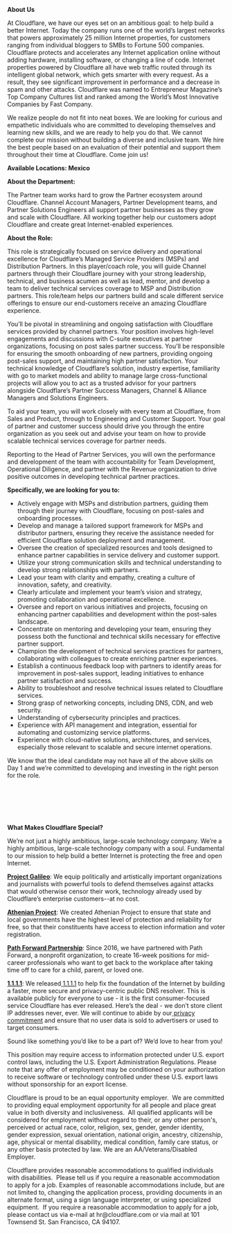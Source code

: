 <div class="content-intro">
	<div><strong>About Us</strong></div>
	<div>
		<p><span style="font-weight: 400;">At Cloudflare, we have our eyes set on an ambitious goal: to help build a better Internet. Today the company runs one of the world’s largest networks that powers approximately 25 million Internet properties, for customers ranging from individual bloggers to SMBs to Fortune 500 companies. Cloudflare protects and accelerates any Internet application online without adding hardware, installing software, or changing a line of code. Internet properties powered by Cloudflare all have web traffic routed through its intelligent global network, which gets smarter with every request. As a result, they see significant improvement in performance and a decrease in spam and other attacks. Cloudflare was named to Entrepreneur Magazine’s Top Company Cultures list and ranked among the World’s Most Innovative Companies by Fast Company.</span><span style="font-weight: 400;">&nbsp;</span></p>
		<p><span style="font-weight: 400;">We realize people do not fit into neat boxes. We are looking for curious and empathetic individuals who are committed to developing themselves and learning new skills, and we are ready to help you do that. We cannot complete our mission without building a diverse and inclusive team. We hire the best people based on an evaluation of their potential and support them throughout their time at Cloudflare. Come join us!&nbsp;</span></p>
	</div>
</div>
<p><strong>Available Locations: Mexico</strong></p>
<p><strong>About the Department:</strong></p>
<p>The Partner team works hard to grow the Partner ecosystem around Cloudflare. Channel Account Managers, Partner Development teams, and Partner Solutions Engineers all support partner businesses as they grow and scale with Cloudflare. All working together help our customers adopt Cloudflare and create great Internet-enabled experiences.</p>
<p><strong>About the Role:</strong></p>
<p>This role is strategically focused on service delivery and operational excellence for Cloudflare’s Managed Service Providers (MSPs) and Distribution Partners. In this player/coach role, you will guide Channel partners through their Cloudflare journey with your strong leadership, technical, and business acumen as well as lead, mentor, and develop a team to deliver technical services coverage to MSP and Distribution partners. This role/team helps our partners build and scale different service offerings to ensure our end-customers receive an amazing Cloudflare experience.&nbsp;</p>
<p>You’ll be pivotal in streamlining and ongoing satisfaction with Cloudflare services provided by channel partners. Your position involves high-level engagements and discussions with C-suite executives at partner organizations, focusing on post sales partner success. You'll be responsible for ensuring the smooth onboarding of new partners, providing ongoing post-sales support, and maintaining high partner satisfaction. Your technical knowledge of Cloudflare’s solution, industry expertise, familiarity with go to market models and ability to manage large cross-functional projects will allow you to act as a trusted advisor for your partners alongside Cloudflare’s Partner Success Managers, Channel &amp; Alliance Managers and Solutions Engineers.</p>
<p>To aid your team, you will work closely with every team at Cloudflare, from Sales and Product, through to Engineering and Customer Support. Your goal of partner and customer success should drive you through the entire organization as you seek out and advise your team on how to provide scalable technical services coverage for partner needs.</p>
<p>Reporting to the Head of Partner Services, you will own the performance and development of the team with accountability for Team Development, Operational Diligence, and partner with the Revenue organization to drive positive outcomes in developing technical partner practices.</p>
<p><strong>Specifically, we are looking for you to:</strong></p>
<ul>
	<li>Actively engage with MSPs and distribution partners, guiding them through their journey with Cloudflare, focusing on post-sales and onboarding processes.</li>
	<li>Develop and manage a tailored support framework for MSPs and distributor partners, ensuring they receive the assistance needed for efficient Cloudflare solution deployment and management.</li>
	<li>Oversee the creation of specialized resources and tools designed to enhance partner capabilities in service delivery and customer support.</li>
	<li>Utilize your strong communication skills and technical understanding to develop strong relationships with partners.</li>
	<li>Lead your team with clarity and empathy, creating a culture of innovation, safety, and creativity.</li>
	<li>Clearly articulate and implement your team’s vision and strategy, promoting collaboration and operational excellence.</li>
	<li>Oversee and report on various initiatives and projects, focusing on enhancing partner capabilities and development within the post-sales landscape.</li>
	<li>Concentrate on mentoring and developing your team, ensuring they possess both the functional and technical skills necessary for effective partner support.</li>
	<li>Champion the development of technical services practices for partners, collaborating with colleagues to create enriching partner experiences.</li>
	<li>Establish a continuous feedback loop with partners to identify areas for improvement in post-sales support, leading initiatives to enhance partner satisfaction and success.</li>
	<li>Ability to troubleshoot and resolve technical issues related to Cloudflare services.</li>
	<li>Strong grasp of networking concepts, including DNS, CDN, and web security.</li>
	<li>Understanding of cybersecurity principles and practices.</li>
	<li>Experience with API management and integration, essential for automating and customizing service platforms.</li>
	<li>Experience with cloud-native solutions, architectures, and services, especially those relevant to scalable and secure internet operations.</li>
</ul>
<p>We know that the ideal candidate may not have all of the above skills on Day 1 and we’re committed to developing and investing in the right person for the role.</p>
<h4><br><br></h4>
<p>&nbsp;</p>
<div class="content-conclusion">
	<p><strong>What Makes Cloudflare Special?</strong></p>
	<p><span style="font-weight: 400;">We’re not just a highly ambitious, large-scale technology company. We’re a highly ambitious, large-scale technology company with a soul. Fundamental to our mission to help build a better Internet is protecting the free and open Internet.</span></p>
	<p><a href="https://blog.cloudflare.com/protecting-free-expression-online/"><strong>Project Galileo</strong></a><span style="font-weight: 400;">: We equip politically and artistically important organizations and journalists with powerful tools to defend themselves against attacks that would otherwise censor their work, technology already used by Cloudflare’s enterprise customers--at no cost.</span></p>
	<p><strong><a href="https://www.cloudflare.com/athenian/">Athenian Project</a></strong><span style="font-weight: 400;">: We created Athenian Project to ensure that state and local governments have the highest level of protection and reliability for free, so that their constituents have access to election information and voter registration.</span></p>
	<p><a href="https://blog.cloudflare.com/tag/path-forward/"><strong>Path Forward Partnership</strong></a><span style="font-weight: 400;">: Since 2016, we have partnered with Path Forward, a nonprofit organization, to create 16-week positions for mid-career professionals who want to get back to the workplace after taking time off to care for a child, parent, or loved one.</span></p>
	<p><a href="https://1.1.1.1/"><strong>1.1.1.1</strong></a><span style="font-weight: 400;">: We released</span><a href="https://1.1.1.1/"> <span style="font-weight: 400;">1.1.1.1</span></a><span style="font-weight: 400;"> to help fix the foundation of the Internet by building a faster, more secure and privacy-centric public DNS resolver. This is available publicly for everyone to use - it is the first consumer-focused service Cloudflare has ever released. Here’s the deal - we don’t store client IP addresses never, ever. We will continue to abide by our</span><a href="https://developers.cloudflare.com/1.1.1.1/privacy/public-dns-resolver"> privacy commitment</a><span style="font-weight: 400;"> and ensure that no user data is sold to advertisers or used to target consumers.</span></p>
	<p><span style="font-weight: 400;">Sound like something you’d like to be a part of? We’d love to hear from you!</span></p>
	<p><span style="font-weight: 400;">This position may require access to information protected under U.S. export control laws, including the U.S. Export Administration Regulations. Please note that any offer of employment may be conditioned on your authorization to receive software or technology controlled under these U.S. export laws without sponsorship for an export license.</span></p>
	<p><span style="font-weight: 400;">Cloudflare is proud to be an equal opportunity employer. &nbsp;We are committed to providing equal employment opportunity for all people and place great value in both diversity and inclusiveness. &nbsp;All qualified applicants will be considered for employment without regard to their, or any other person's, perceived or actual</span> <span style="font-weight: 400;">race, color, religion, sex, gender, gender identity, gender expression, sexual orientation, national origin, ancestry, citizenship, age, physical or mental disability, medical condition, family care status, or any other basis protected by law. </span><span style="font-weight: 400;">We are an AA/Veterans/Disabled Employer.</span></p>
	<p><span style="font-weight: 400;">Cloudflare provides reasonable accommodations to qualified individuals with disabilities. &nbsp;Please tell us if you require a reasonable accommodation to apply for a job. Examples of reasonable accommodations include, but are not limited to, changing the application process, providing documents in an alternate format, using a sign language interpreter, or using specialized equipment. &nbsp;If you require a reasonable accommodation to apply for a job, please contact us via e-mail at </span><span style="font-weight: 400;">hr@cloudflare.com</span><span style="font-weight: 400;"> or via mail at 101 Townsend St. San Francisco, CA 94107.</span></p>
</div>